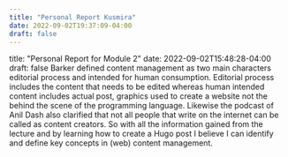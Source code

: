 ```yaml
---
title: "Personal Report Kusmira"
date: 2022-09-02T19:37:09-04:00
draft: false
---
```



title: "Personal Report for Module 2" date: 2022-09-02T15:48:28-04:00 draft: false Barker defined content management as two main characters editorial process and intended for human consumption. Editorial process includes the content that needs to be edited whereas human intended content includes actual post, graphics used to create a website not the behind the scene of the programming language. Likewise the podcast of Anil Dash also clarified that not all people that write on the internet can be called as content creators. So with all the information gained from the lecture and by learning how to create a Hugo post I believe I can identify and define key concepts in (web) content management.
